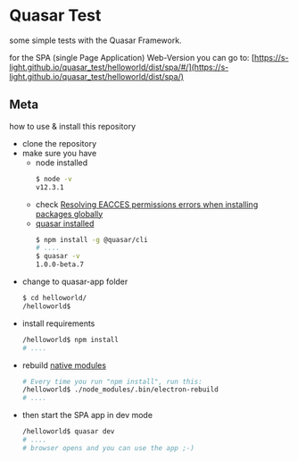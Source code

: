 <!--lint disable list-item-indent-->
<!--lint disable list-item-bullet-indent-->

# Quasar Test

some simple tests with the Quasar Framework.

for the SPA (single Page Application) Web-Version you can go to:
[https://s-light.github.io/quasar_test/helloworld/dist/spa/#/](https://s-light.github.io/quasar_test/helloworld/dist/spa/)


## Meta
how to use & install this repository
- clone the repository
- make sure you have
    - node installed  
        ```bash
        $ node -v
        v12.3.1
        ```
    - check [Resolving EACCES permissions errors when installing packages globally](https://docs.npmjs.com/resolving-eacces-permissions-errors-when-installing-packages-globally)
    - [quasar installed](https://quasar.dev/quasar-cli/installation)  
        ```bash
        $ npm install -g @quasar/cli
        # ....
        $ quasar -v
        1.0.0-beta.7
        ```
- change to quasar-app folder
    ```bash
    $ cd helloworld/
    /helloworld$
    ```
- install requirements
    ```bash
    /helloworld$ npm install
    # ....
    ```
- rebuild [native modules](https://electronjs.org/docs/tutorial/using-native-node-modules)
    ```bash
    # Every time you run "npm install", run this:
    /helloworld$ ./node_modules/.bin/electron-rebuild
    # ....
    ```
- then start the SPA app in dev mode
    ```bash
    /helloworld$ quasar dev
    # ....
    # browser opens and you can use the app ;-)
    ```
